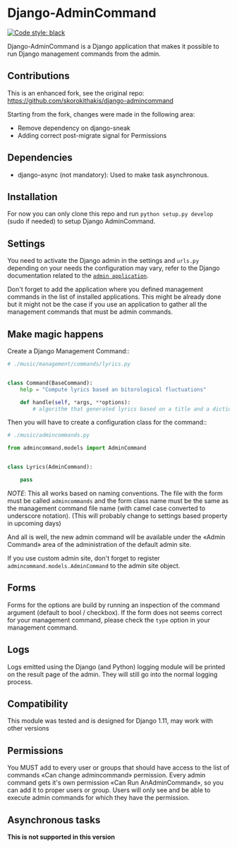 # Django-AdminCommand 
[![Code style: black](https://img.shields.io/badge/code%20style-black-000000.svg)](https://github.com/ambv/black)


Django-AdminCommand is a Django application that makes it possible
to run Django management commands from the admin.

## Contributions

This is an enhanced fork, see the original repo: https://github.com/skorokithakis/django-admincommand

Starting from the fork, changes were made in the following area:

- Remove dependency on django-sneak
- Adding correct post-migrate signal for Permissions

## Dependencies

 - django-async (not mandatory): Used to make task asynchronous.


## Installation

For now you can only clone this repo and run `python setup.py develop` (sudo if needed) to setup Django AdminCommand.


## Settings


You need to activate the Django admin in the settings and ``urls.py``
depending on your needs the configuration may vary, refer
to the Django documentation related to the
[`admin application`](https://docs.djangoproject.com/en/dev/ref/contrib/admin/).

Don't forget to add the application where you defined management
commands in the list of installed applications. This might be already
done but it might not be the case if you use an application to gather
all the management commands that must be admin commands.


## Make magic happens


Create a Django Management Command::

```py
# ./music/management/commands/lyrics.py


class Command(BaseCommand):
    help = "Compute lyrics based an bitorological fluctuations"

    def handle(self, *args, **options):
        # algorithm that generated lyrics based on a title and a dictionary
```

Then you will have to create a configuration class for the command::

```py
# ./music/admincommands.py

from admincommand.models import AdminCommand


class Lyrics(AdminCommand):

    pass
```

*NOTE*: This all works based on naming conventions. The file with the form must be called `admincommands` and the form class name must be the same as the management command file name (with camel case converted to underscore notation).
(This will probably change to settings based property in upcoming days)

And all is well, the new admin command will be available under the
«Admin Command» area of the administration of the default admin site.

If you use custom admin site, don't forget to register
``admincommand.models.AdminCommand`` to the admin site object.


## Forms

Forms for the options are build by running an inspection of the command argument (default to bool / checkbox).
If the form does not seems correct for your management command, please check the `type` option in your management command.


## Logs

Logs emitted using the Django (and Python) logging module will be printed on the result page of the admin. They will still go into the normal logging process.


## Compatibility

This module was tested and is designed for Django 1.11, may work with other versions

## Permissions

You MUST add to every user or groups that should have access to the list of commands
«Can change admincommand» permission. Every admin command gets it's own permission
«Can Run AnAdminCommand», so you can add it to proper users or group. Users will
only see and be able to execute admin commands for which they have the permission.


## Asynchronous tasks

**This is not supported in this version**
